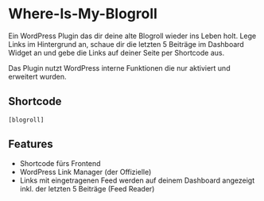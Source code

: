 # Where-Is-My-Blogroll
Ein WordPress Plugin das dir deine alte Blogroll wieder ins Leben holt. Lege Links im Hintergrund an, schaue dir die letzten 5 Beiträge im Dashboard Widget an und gebe die Links auf deiner Seite per Shortcode aus.

Das Plugin nutzt WordPress interne Funktionen die nur aktiviert und erweitert wurden.

## Shortcode

`[blogroll]`

## Features

- Shortcode fürs Frontend
- WordPress Link Manager (der Offizielle)
- Links mit eingetragenen Feed werden auf deinem Dashboard angezeigt inkl. der letzten 5 Beiträge (Feed Reader)
